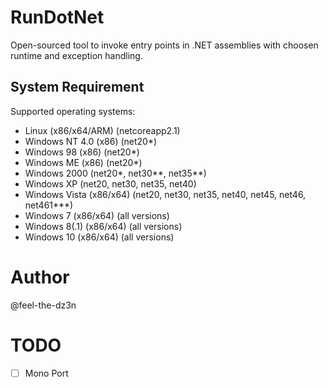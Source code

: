 # RunDotNet

Open-sourced tool to invoke entry points in .NET assemblies with choosen runtime and exception handling.

## System Requirement

Supported operating systems:
- Linux (x86/x64/ARM) (netcoreapp2.1)
- Windows NT 4.0 (x86) (net20*)
- Windows 98 (x86) (net20*)
- Windows ME (x86) (net20*)
- Windows 2000 (net20*, net30**, net35**)
- Windows XP (net20, net30, net35, net40)
- Windows Vista (x86/x64) (net20, net30, net35, net40, net45, net46, net461***)
- Windows 7 (x86/x64) (all versions)
- Windows 8(.1) (x86/x64) (all versions)
- Windows 10 (x86/x64) (all versions)

# Author

@feel-the-dz3n

# TODO

- [ ] Mono Port

